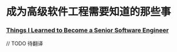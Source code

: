 # 成为高级软件工程需要知道的那些事

### [Things I Learned to Become a Senior Software Engineer](https://neilkakkar.com/things-I-learned-to-become-a-senior-software-engineer.html)

// TODO 待翻译
